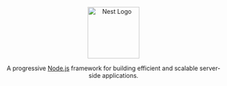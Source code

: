   <p style="text-align: center">
<a href="http://nestjs.com/" target="blank"><img src="https://nestjs.com/img/logo-small.svg" width="120" alt="Nest Logo" /></a></p>

  <p style="text-align: center">A progressive <a href="http://nodejs.org" target="_blank" rel="noopener">Node.js</a> framework for building efficient and scalable server-side applications.</p>
    <p style="text-align: center">